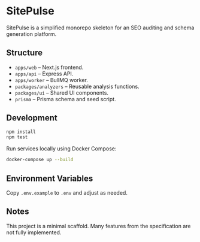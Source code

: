 # SitePulse

SitePulse is a simplified monorepo skeleton for an SEO auditing and schema generation platform.

## Structure

- `apps/web` – Next.js frontend.
- `apps/api` – Express API.
- `apps/worker` – BullMQ worker.
- `packages/analyzers` – Reusable analysis functions.
- `packages/ui` – Shared UI components.
- `prisma` – Prisma schema and seed script.

## Development

```bash
npm install
npm test
```

Run services locally using Docker Compose:

```bash
docker-compose up --build
```

## Environment Variables

Copy `.env.example` to `.env` and adjust as needed.

## Notes

This project is a minimal scaffold. Many features from the specification are not fully implemented.
